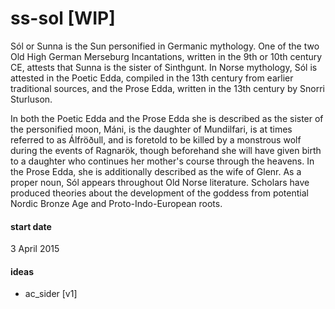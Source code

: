 # ss-sol [WIP]

Sól or Sunna is the Sun personified in Germanic mythology. One of the two Old High German Merseburg Incantations, written in the 9th or 10th century CE, attests that Sunna is the sister of Sinthgunt. In Norse mythology, Sól is attested in the Poetic Edda, compiled in the 13th century from earlier traditional sources, and the Prose Edda, written in the 13th century by Snorri Sturluson.

In both the Poetic Edda and the Prose Edda she is described as the sister of the personified moon, Máni, is the daughter of Mundilfari, is at times referred to as Álfröðull, and is foretold to be killed by a monstrous wolf during the events of Ragnarök, though beforehand she will have given birth to a daughter who continues her mother's course through the heavens. In the Prose Edda, she is additionally described as the wife of Glenr. As a proper noun, Sól appears throughout Old Norse literature. Scholars have produced theories about the development of the goddess from potential Nordic Bronze Age and Proto-Indo-European roots.

#### start date
3 April 2015

#### ideas
- ac_sider [v1]
